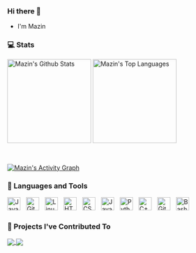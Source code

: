 ### Hi there 👋

- I'm Mazin

### 💻 Stats
<p>
<a href="https://github.com/anuraghazra/github-readme-stats"><img alt="Mazin's Github Stats" src="https://denvercoder1-github-readme-stats.vercel.app/api/?username=MazingerDev&show_icons=true&include_all_commits=true&count_private=true&theme=react&hide_border=true&bg_color=1F222E&title_color=F85D7F&icon_color=F8D866" height="192px" width ="auto"/></a>
  <a href="https://github.com/anuraghazra/github-readme-stats"><img alt="Mazin's Top Languages" src="https://github-readme-stats.vercel.app/api/top-langs/?username=MazingerDev&langs_count=8&layout=compact&theme=react&hide_border=true&bg_color=1F222E&title_color=F85D7F&icon_color=F8D866&hide=Jupyter%20Notebook" height="192px" width ="auto" display = "block"/></a></p>
  <br>

  
  <a href="https://github.com/ashutosh00710/github-readme-activity-graph"><img alt="Mazin's Activity Graph" src="https://github-readme-activity-graph.cyclic.app/graph/?username=MazingerDev&bg_color=1F222E&color=F8D866&line=F85D7F&point=FFFFFF&hide_border=true" /></a>

### 🧰 Languages and Tools
<img align="left" alt="Java" width="30px" style="padding-right:10px;" src="https://cdn.jsdelivr.net/gh/devicons/devicon/icons/java/java-original.svg"/>
<img align="left" alt="Git" width="30px" style="padding-right:10px;" src="https://cdn.jsdelivr.net/gh/devicons/devicon/icons/git/git-original.svg" />
<img align="left" alt="Linux" width="30px" style="padding-right:10px;" src="https://cdn.jsdelivr.net/gh/devicons/devicon/icons/linux/linux-original.svg" />
<img align="left" alt="HTML" width="30px" style="padding-right:10px;" src="https://cdn.jsdelivr.net/gh/devicons/devicon/icons/html5/html5-plain.svg" />
<img align="left" alt="CSS" width="30px" style="padding-right:10px;" src="https://cdn.jsdelivr.net/gh/devicons/devicon/icons/css3/css3-plain.svg" />
<img align="left" alt="JavaScript" width="30px" style="padding-right:10px;" src="https://cdn.jsdelivr.net/gh/devicons/devicon/icons/javascript/javascript-plain.svg" />
<img align="left" alt="Python" width="30px" style="padding-right:10px;" src="https://cdn.jsdelivr.net/gh/devicons/devicon/icons/python/python-plain.svg" />
<img align="left" alt="C++" width="30px" style="padding-right:10px;" src="https://cdn.jsdelivr.net/gh/devicons/devicon/icons/cplusplus/cplusplus-line.svg" />
<img align="left" alt="GitHub" width="30px" style="padding-right:10px;" src="https://cdn.jsdelivr.net/gh/devicons/devicon/icons/github/github-original.svg" />
<img align="left" alt="Bash" width="30px" style="padding-right:10px;" src="https://cdn.jsdelivr.net/gh/devicons/devicon/icons/bash/bash-original.svg" /><br><br>

### 📕 Projects I've Contributed To
 

<a href="https://github.com/NexusrexDev/newsalligator">
  <img align="center" src="https://github-readme-stats.vercel.app/api/pin/?username=NexusrexDev&repo=newsalligator&theme=react&bg_color=1F222E&title_color=F85D7F&hide_border=true&icon_color=F8D866&show_icons=false" />
</a>
<a href="https://github.com/NexusrexDev/courses-management-system">
  <img align="center" src="https://github-readme-stats.vercel.app/api/pin/?username=NexusrexDev&repo=courses-management-system&theme=react&bg_color=1F222E&title_color=F85D7F&hide_border=true&icon_color=F8D866&show_icons=false" />
</a>
    




